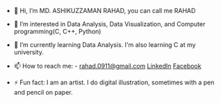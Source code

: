 - 👋 Hi, I’m MD. ASHIKUZZAMAN RAHAD, you can call me RAHAD
- 👀 I’m interested in Data Analysis, Data Visualization, and Computer programming(C, C++, Python)
- 🌱 I’m currently learning Data Analysis. I'm also learning C at my university.
  
- 📫 How to reach me: - rahad.0911@gmail.com 
  [LinkedIn](https://www.linkedin.com/in/ashikuzzaman-rahad/) 
  [Facebook](https://www.facebook.com/apon.rahad.9)
- ⚡ Fun fact: I am an artist. I do digital illustration, sometimes with a pen and pencil on paper.

<!---
rahad404/rahad404 is a ✨ special ✨ repository because its `README.md` (this file) appears on your GitHub profile.
You can click the Preview link to take a look at your changes.
--->
